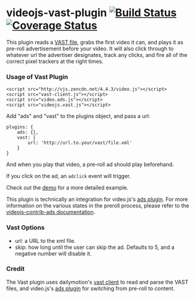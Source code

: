 videojs-vast-plugin [![Build Status](https://travis-ci.org/theonion/videojs-vast-plugin.png?branch=master)](https://travis-ci.org/theonion/videojs-vast-plugin) [![Coverage Status](https://img.shields.io/coveralls/theonion/videojs-vast-plugin.svg)](https://coveralls.io/r/theonion/videojs-vast-plugin)
===================
This plugin reads a [VAST file](https://www.iab.net/vast), grabs the first video it can, and plays it as pre-roll advertisement before your video. It will also click through to whatever url the advertiser designates, track any clicks, and fire all of the correct pixel trackers at the right times.

### Usage of Vast Plugin
```
<script src="http://vjs.zencdn.net/4.4.3/video.js"></script>
<script src="vast-client.js"></script>
<script src="video.ads.js"></script>
<script src="videojs.vast.js"></script>
```

Add "ads" and "vast" to the plugins object, and pass a url:

    plugins: {
        ads: {},
        vast: {
            url: 'http://url.to.your/vast/file.xml'
        }
    }

And when you play that video, a pre-roll ad should play beforehand.

If you click on the ad, an `adclick` event will trigger.

Check out the [demo](https://github.com/theonion/videojs-vast-plugin/blob/master/example.html) for a more detailed example.

This plugin is technically an integration for video.js's [ads plugin](https://github.com/videojs/videojs-contrib-ads). For more information on the various states in the preroll process, please refer to the  [videojs-contrib-ads documentation](https://github.com/videojs/videojs-contrib-ads#state-diagram).

### Vast Options
- url: a URL to the xml file.
- skip: how long until the user can skip the ad. Defaults to 5, and a negative number will disable it.

### Credit
The Vast plugin uses dailymotion's [vast client](https://github.com/dailymotion/vast-client-js) to read and parse the VAST files, and video.js's [ads plugin](https://github.com/videojs/videojs-contrib-ads) for switching from pre-roll to content.
